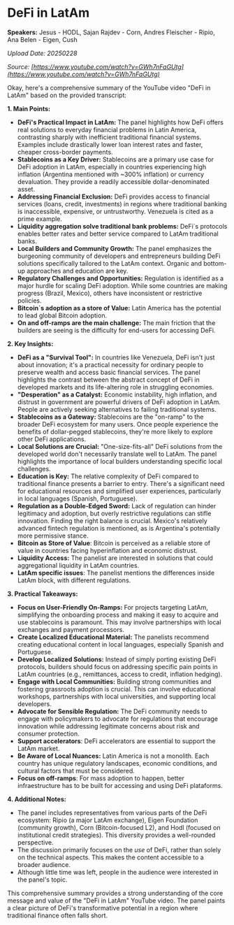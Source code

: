 # DeFi in LatAm

**Speakers:** Jesus - HODL, Sajan Rajdev - Corn, Andres Fleischer - Ripio, Ana Belen - Eigen, Cush


*Upload Date: 20250228*

*Source: [https://www.youtube.com/watch?v=GWh7nFaGUtg](https://www.youtube.com/watch?v=GWh7nFaGUtg)*

Okay, here's a comprehensive summary of the YouTube video "DeFi in LatAm" based on the provided transcript:

**1. Main Points:**

*   **DeFi's Practical Impact in LatAm:**  The panel highlights how DeFi offers real solutions to everyday financial problems in Latin America, contrasting sharply with inefficient traditional financial systems. Examples include drastically lower loan interest rates and faster, cheaper cross-border payments.
*   **Stablecoins as a Key Driver:** Stablecoins are a primary use case for DeFi adoption in LatAm, especially in countries experiencing high inflation (Argentina mentioned with ~300% inflation) or currency devaluation. They provide a readily accessible dollar-denominated asset.
*   **Addressing Financial Exclusion:**  DeFi provides access to financial services (loans, credit, investments) in regions where traditional banking is inaccessible, expensive, or untrustworthy.  Venezuela is cited as a prime example.
*  **Liquidity aggregation solve traditional bank problems:** DeFi´s protocols enables better rates and better service compared to LatAm traditional banks.
*   **Local Builders and Community Growth:** The panel emphasizes the burgeoning community of developers and entrepreneurs building DeFi solutions specifically tailored to the LatAm context. Organic and bottom-up approaches and education are key.
*   **Regulatory Challenges and Opportunities:**  Regulation is identified as a major hurdle for scaling DeFi adoption.  While some countries are making progress (Brazil, Mexico), others have inconsistent or restrictive policies.
*  **Bitcoin´s adoption as a store of Value:** Latin America has the potential to lead global Bitcoin adoption.
*  **On and off-ramps are the main challenge:** The main friction that the builders are seeing is the difficulty for end-users for accessing DeFi.

**2. Key Insights:**

*   **DeFi as a "Survival Tool":**  In countries like Venezuela, DeFi isn't just about innovation; it's a practical necessity for ordinary people to preserve wealth and access basic financial services. The panel highlights the contrast between the abstract concept of DeFi in developed markets and its life-altering role in struggling economies.
*   **"Desperation" as a Catalyst:**  Economic instability, high inflation, and distrust in government are powerful drivers of DeFi adoption in LatAm. People are actively seeking alternatives to failing traditional systems.
*   **Stablecoins as a Gateway:**  Stablecoins are the "on-ramp" to the broader DeFi ecosystem for many users. Once people experience the benefits of dollar-pegged stablecoins, they're more likely to explore other DeFi applications.
*   **Local Solutions are Crucial:**  "One-size-fits-all" DeFi solutions from the developed world don't necessarily translate well to LatAm. The panel highlights the importance of local builders understanding specific local challenges.
*   **Education is Key:**  The relative complexity of DeFi compared to traditional finance presents a barrier to entry.  There's a significant need for educational resources and simplified user experiences, particularly in local languages (Spanish, Portuguese).
*   **Regulation as a Double-Edged Sword:**  Lack of regulation can hinder legitimacy and adoption, but overly restrictive regulations can stifle innovation. Finding the right balance is crucial.  Mexico's relatively advanced fintech regulation is mentioned, as is Argentina's potentially more permissive stance.
* **Bitcoin as Store of Value**: Bitcoin is perceived as a reliable store of value in countries facing hyperinflation and economic distrust.
* **Liquidity Access:** The panelist are interested in solutions that could aggregational liquidity in LatAm countries.
* **LatAm specific issues**: The panelist mentions the differences inside LatAm block, with different regulations.

**3. Practical Takeaways:**

*   **Focus on User-Friendly On-Ramps:**  For projects targeting LatAm, simplifying the onboarding process and making it easy to acquire and use stablecoins is paramount.  This may involve partnerships with local exchanges and payment processors.
*  **Create Localized Educational Material:** The panelists recommend creating educational content in local languages, especially Spanish and Portuguese.
*   **Develop Localized Solutions:**  Instead of simply porting existing DeFi protocols, builders should focus on addressing specific pain points in LatAm countries (e.g., remittances, access to credit, inflation hedging).
*   **Engage with Local Communities:**  Building strong communities and fostering grassroots adoption is crucial.  This can involve educational workshops, partnerships with local universities, and supporting local developers.
*   **Advocate for Sensible Regulation:**  The DeFi community needs to engage with policymakers to advocate for regulations that encourage innovation while addressing legitimate concerns about risk and consumer protection.
*  **Support accelerators**: DeFi accelerators are essential to support the LatAm market.
*   **Be Aware of Local Nuances:**  Latin America is not a monolith.  Each country has unique regulatory landscapes, economic conditions, and cultural factors that must be considered.
* **Focus on off-ramps**: For mass adoption to happen, better infraestructure has to be built for accessing and using DeFi plataforms.

**4. Additional Notes:**

*   The panel includes representatives from various parts of the DeFi ecosystem:  Ripio (a major LatAm exchange), Eigen Foundation (community growth), Corn (Bitcoin-focused L2), and Hodl (focused on institutional credit strategies). This diversity provides a well-rounded perspective.
*   The discussion primarily focuses on the *use* of DeFi, rather than solely on the technical aspects.  This makes the content accessible to a broader audience.
*  Although little time was left, people in the audience were interested in the panel's topic.

This comprehensive summary provides a strong understanding of the core message and value of the "DeFi in LatAm" YouTube video. The panel paints a clear picture of DeFi's transformative potential in a region where traditional finance often falls short.